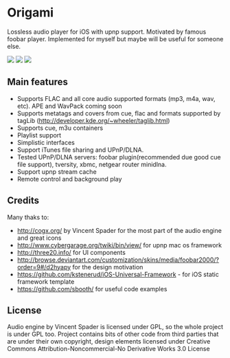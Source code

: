 Origami
=============

Lossless audio player for iOS with upnp support. Motivated by famous foobar player. Implemented for myself but maybe will be useful for someone else.

[![](http://ap4y.github.com/IMG_0022.PNG)](http://ap4y.github.com/IMG_0022.PNG)
[![](http://ap4y.github.com/IMG_0023.PNG)](http://ap4y.github.com/IMG_0023.PNG)
[![](http://ap4y.github.com/IMG_0025.PNG)](http://ap4y.github.com/IMG_0025.PNG)

Main features
-------

- Supports FLAC and all core audio supported formats (mp3, m4a, wav, etc). APE and WavPack coming soon
- Supports metatags and covers from cue, flac and formats supported by tagLib (http://developer.kde.org/~wheeler/taglib.html)
- Supports cue, m3u containers
- Playlist support
- Simplistic interfaces
- Support iTunes file sharing and UPnP/DLNA.
- Tested UPnP/DLNA servers: foobar plugin(recommended due good cue file support), tversity, xbmc, netgear router minidlna.
- Support upnp stream cache
- Remote control and background play

Credits
-------

Many thaks to:

- http://cogx.org/ by Vincent Spader for the most part of the audio engine and great icons
- http://www.cybergarage.org/twiki/bin/view/ for upnp mac os framework
- http://three20.info/ for UI components
- http://browse.deviantart.com/customization/skins/media/foobar2000/?order=9#/d2hyapy for the design motivation
- https://github.com/kstenerud/iOS-Universal-Framework - for iOS static framework template
- https://github.com/sbooth/ for useful code examples

License
-------
Audio engine by Vincent Spader is licensed under GPL, so the whole project is under GPL too. Project contains bits of other code from third parties that are under their own copyright, design elements licensed under  Creative Commons Attribution-Noncommercial-No Derivative Works 3.0 License